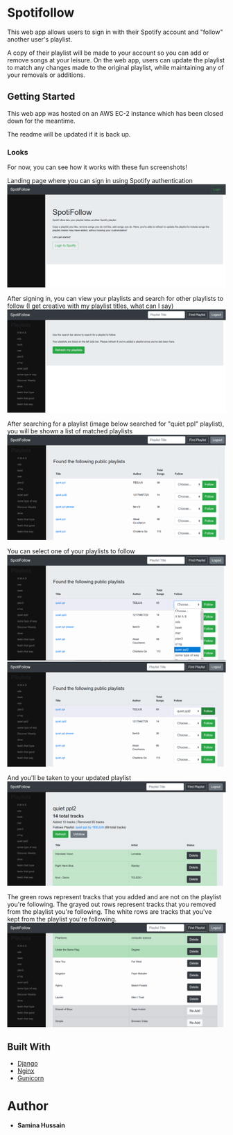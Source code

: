 # Spotifollow

This web app allows users to sign in with their Spotify account and "follow" another user's playlist.

A copy of their playlist will be made to your account so you can add or remove songs at your leisure. On the web app, users can update the playlist to match any changes made to the original playlist, while maintaining any of your removals or additions.

## Getting Started

This web app was hosted on an AWS EC-2 instance which has been closed down for the meantime.

The readme will be updated if it is back up.

### Looks

For now, you can see how it works with these fun screenshots!

Landing page where you can sign in using Spotify authentication
![Landing Page](docs/images/demo1.PNG)

After signing in, you can view your playlists and search for other playlists to follow
(I get creative with my playlist titles, what can I say)
![Signed In](docs/images/demo2.PNG)

After searching for a playlist (image below searched for "quiet ppl" playlist), you will be shown a list of matched playlists
![Search for a Playlist](docs/images/demo3.PNG)

You can select one of your playlists to follow
![Follow from Search Dropdown](docs/images/demo4.PNG)
![Follow from Search Selected](docs/images/demo5.PNG)

And you'll be taken to your updated playlist 
![Followed Playlist](docs/images/demo6.PNG)

The green rows represent tracks that you added and are not on the playlist you're following. 
The grayed out rows represent tracks that you removed from the playlist you're following.
The white rows are tracks that you've kept from the playlist you're following.
![Follow Playlist Colored Rows](docs/images/demo7.PNG)

## Built With

* [Django](https://www.djangoproject.com)
* [Nginx](https://www.nginx.com)
* [Gunicorn](https://gunicorn.org)

# Author

* **Samina Hussain**
